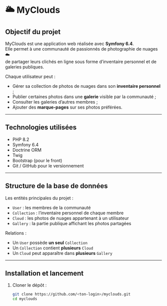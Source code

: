 # 🌥️ MyClouds

## Objectif du projet
MyClouds est une application web réalisée avec **Symfony 6.4**.  
Elle permet à une communauté de passionnés de photographie de nuages ☁️  
de partager leurs clichés en ligne sous forme d’inventaire personnel et de galeries publiques.

Chaque utilisateur peut :
- Gérer sa collection de photos de nuages dans son **inventaire personnel** ;
- Publier certaines photos dans une **galerie** visible par la communauté ;
- Consulter les galeries d’autres membres ;
- Ajouter des **marque-pages** sur ses photos préférées.

---

## Technologies utilisées
- PHP 8.2  
- Symfony 6.4  
- Doctrine ORM  
- Twig  
- Bootstrap (pour le front)  
- Git / GitHub pour le versionnement

---

## Structure de la base de données
Les entités principales du projet :
- `User` : les membres de la communauté
- `Collection` : l’inventaire personnel de chaque membre
- `Cloud` : les photos de nuages appartenant à un utilisateur
- `Gallery` : la partie publique affichant les photos partagées

Relations :
- Un `User` possède **un seul** `Collection`
- Un `Collection` contient **plusieurs** `Cloud`
- Un `Cloud` peut apparaître dans **plusieurs** `Gallery`

---

## Installation et lancement

1. Cloner le dépôt :
   ```bash
   git clone https://github.com/<ton-login>/myclouds.git
   cd myclouds
